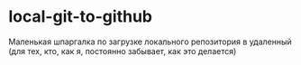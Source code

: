 # local-git-to-github
Маленькая шпаргалка по загрузке локального репозитория в удаленный (для тех, кто, как я, постоянно забывает, как это делается)
